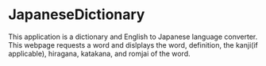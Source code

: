 # JapaneseDictionary

This application is a dictionary and English to Japanese language converter. This webpage requests a word and dislplays the word, definition, the kanji(if applicable), hiragana, katakana, and romjai of the word.
